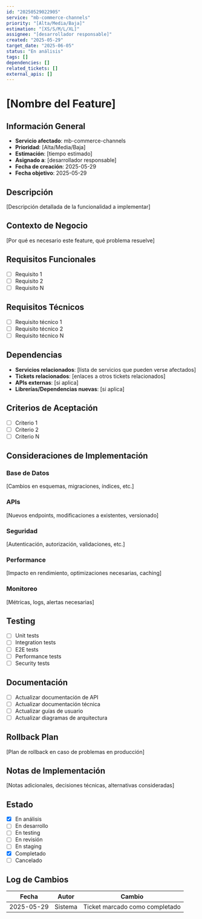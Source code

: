```yaml
---
id: "20250529022905"
service: "mb-commerce-channels"
priority: "[Alta/Media/Baja]"
estimation: "[XS/S/M/L/XL]"
assignee: "[desarrollador responsable]"
created: "2025-05-29"
target_date: "2025-06-05"
status: "En análisis"
tags: []
dependencies: []
related_tickets: []
external_apis: []
---
```


# [Nombre del Feature]

## Información General
- **Servicio afectado**: mb-commerce-channels
- **Prioridad**: [Alta/Media/Baja]
- **Estimación**: [tiempo estimado]
- **Asignado a**: [desarrollador responsable]
- **Fecha de creación**: 2025-05-29
- **Fecha objetivo**: 2025-05-29

## Descripción
[Descripción detallada de la funcionalidad a implementar]

## Contexto de Negocio
[Por qué es necesario este feature, qué problema resuelve]

## Requisitos Funcionales
- [ ] Requisito 1
- [ ] Requisito 2
- [ ] Requisito N

## Requisitos Técnicos
- [ ] Requisito técnico 1
- [ ] Requisito técnico 2
- [ ] Requisito técnico N

## Dependencias
- **Servicios relacionados**: [lista de servicios que pueden verse afectados]
- **Tickets relacionados**: [enlaces a otros tickets relacionados]
- **APIs externas**: [si aplica]
- **Librerías/Dependencias nuevas**: [si aplica]

## Criterios de Aceptación
- [ ] Criterio 1
- [ ] Criterio 2
- [ ] Criterio N

## Consideraciones de Implementación

### Base de Datos
[Cambios en esquemas, migraciones, índices, etc.]

### APIs
[Nuevos endpoints, modificaciones a existentes, versionado]

### Seguridad
[Autenticación, autorización, validaciones, etc.]

### Performance
[Impacto en rendimiento, optimizaciones necesarias, caching]

### Monitoreo
[Métricas, logs, alertas necesarias]

## Testing
- [ ] Unit tests
- [ ] Integration tests
- [ ] E2E tests
- [ ] Performance tests
- [ ] Security tests

## Documentación
- [ ] Actualizar documentación de API
- [ ] Actualizar documentación técnica
- [ ] Actualizar guías de usuario
- [ ] Actualizar diagramas de arquitectura

## Rollback Plan
[Plan de rollback en caso de problemas en producción]

## Notas de Implementación
[Notas adicionales, decisiones técnicas, alternativas consideradas]

## Estado
- [x] En análisis
- [ ] En desarrollo
- [ ] En testing
- [ ] En revisión
- [ ] En staging
- [x] Completado
- [ ] Cancelado

## Log de Cambios
| Fecha | Autor | Cambio |
|-------|-------|--------|
| 2025-05-29 | Sistema | Ticket marcado como completado | 
